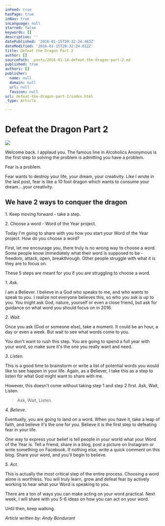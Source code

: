 ```yaml
---
inFeed: true
hasPage: true
inNav: true
inLanguage: null
starred: false
keywords: []
description: ''
datePublished: '2016-01-15T20:32:24.463Z'
dateModified: '2016-01-15T20:32:24.012Z'
title: Defeat the Dragon Part 2
author: []
sourcePath: _posts/2016-01-14-defeat-the-dragon-part-2.md
published: true
authors: []
publisher:
  name: null
  domain: null
  url: null
  favicon: null
url: defeat-the-dragon-part-2/index.html
_type: Article

---
```

# Defeat the Dragon Part 2
![](https://s3-us-west-2.amazonaws.com/the-grid-img/p/51372e1959bc45456889d33d581b610767564abc.jpg)

Welcome back. I applaud you. The famous line in Alcoholics Anonymous is the first step to solving the problem is admitting you have a problem.

Fear is a problem.

Fear wants to destroy your life, your dream, your creativity. Like I wrote in the last post, fear is like a 10 foot dragon which wants to consume your dream....your creativity.

## We have 2 ways to conquer the dragon

1\. Keep moving forward - take a step.

2\. Choose a word - Word of the Year project.

Today I'm going to share with you how you start your Word of the Year project. How do you choose a word?

First, let me encourage you, there truly is no wrong way to choose a word. Some people know immediately what their word is supposed to be - freedom, attack, open, breakthrough. Other people struggle with what it is they are to focus on.

These 5 steps are meant for you if you are struggling to choose a word.

_1\. Ask._

I am a Believer. I believe in a God who speaks to me, and who wants to speak to you. I realize not everyone believes this, so who you ask is up to you. You might ask God, nature, yourself or even a close friend, but ask for guidance on what word you should focus on in 2016\.

_2\. Wait._

Once you ask (God or someone else), take a moment. It could be an hour, a day or even a week. But wait to see what words come to you.

You don't want to rush this step. You are going to spend a full year with your word, so make sure it's the one you really want and need.

_3\. Listen._

This is a good time to brainstorm or write a list of potential words you would like to see happen in your life. Again, as a Believer, I take this as a step to listen for what God might want to share with me.

However, this doesn't come without taking step 1 and step 2 first. Ask, Wait, Listen.

> Ask, Wait, Listen.

_4\. Believe._

Eventually, you are going to land on a word. When you have it, take a leap of faith, and believe it's the one for you. Believe it is the first step to defeating fear in your life.

One way to express your belief is tell people in your world what your Word of the Year is. Tell a friend, share in a blog, post a picture on Instagram or write something on Facebook. If nothing else, write a quick comment on this blog. Share your word, and you'll begin to believe.

_5\. Act._

This is actually the most critical step of the entire process. Choosing a word alone is worthless. You will truly learn, grow and defeat fear by actively working to hear what your Word is speaking to you.

There are a ton of ways you can make acting on your word practical. Next week, I will share with you 5-6 ideas on how you can act on your word.

Until then, keep walking.

_Article written by: Andy Bondurant_